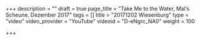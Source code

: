 +++
description = ""
draft = true
page_title = "Take Me to the Water, Mal‘s Scheune, Dezember 2017"
tags = []
title = "20171202 Wiesenburg"
type = "video"
video_provider = "YouTube"
videoid = "D-eNgrc_NA0"
weight = 100

+++

